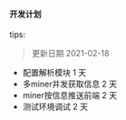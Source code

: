 #### 开发计划
tips:
> 更新日期 2021-02-18

* 配置解析模块 1 天 
* 多miner并发获取信息 2 天
* miner按信息推送前端 2 天 
* 测试环境调试 2 天

